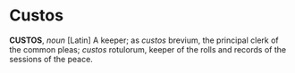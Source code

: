 # Custos

**CUSTOS**, _noun_ \[Latin\] A keeper; as _custos_ brevium, the principal clerk of the common pleas; _custos_ rotulorum, keeper of the rolls and records of the sessions of the peace.